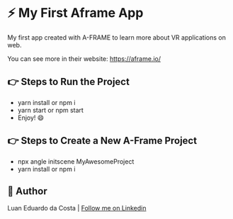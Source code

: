 # :zap: My First Aframe App

My first app created with A-FRAME to learn more about VR applications on web.

You can see more in their website: https://aframe.io/

## :point_right: Steps to Run the Project

- yarn install or npm i
- yarn start or npm start
- Enjoy! :smile:

## :point_right: Steps to Create a New A-Frame Project

- npx angle initscene MyAwesomeProject
- yarn install or npm i

## :man: Author

Luan Eduardo da Costa | [Follow me on Linkedin](https://www.linkedin.com/in/luaneducosta/)
